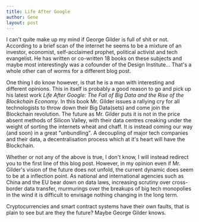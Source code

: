 ```yaml
---
title: Life After Google
author: Gene
layout: post
---
```


I can't quite make up my mind if George Gilder is full of shit or not.
According to a brief scan of the internet he seems to be a mixture of an investor, economist, self-acclaimed prophet, political activist and tech evangelist.
He has written or co-written 18 books on these subjects and maybe most interestingly was a cofounder of the Design Institute... That's a whole other can of worms for a different blog post.

One thing I do know however, is that he is a man with interesting and different opinions.
This in itself is probably a good reason to go and pick up his latest work *Life After Google: The Fall of Big Data and the Rise of the Blockchain Economy*.
In this book Mr. Gilder issues a rallying cry for all technologists to throw down their Big Data(sets) and come join the Blockchain revolution.
The future as Mr. Gilder puts it is not in the price absent methods of Silicon Valley, with their data centres creaking under the weight of sorting the
internets wheat and chaff. It is instead coming our way (and soon) in a great "unbundling". A decoupling of major tech companies and their data,
a decentralisation process which at it's heart will have the Blockchain.

Whether or not any of the above is true, I don't know, I will instead redirect you to the first line of this blog post.
However, in my opinion even if Mr. Gilder's vision of the future does not unfold, the current dynamic does seem to be at a inflection point.
As national and international agencies such as China and the EU bear down on data laws, increasing scrutiny over cross-border data transfer,
murmurings over the breakups of big tech monopolies in the wind it is difficult to envisage nothing changing in the long term.

Cryptocurrencies and smart contract systems have their own faults, that is plain to see but are they the future? Maybe George Gilder knows.
